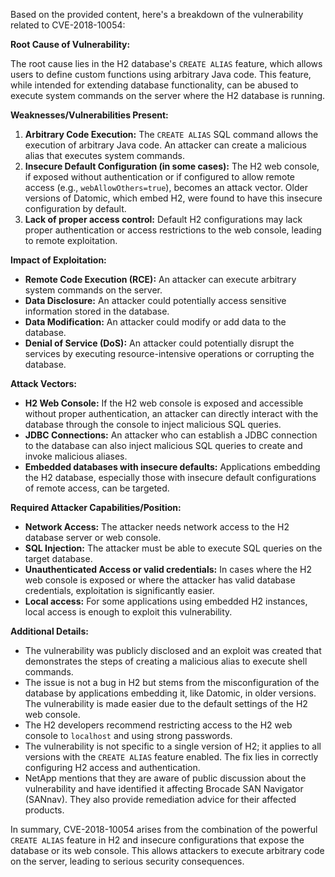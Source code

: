 Based on the provided content, here's a breakdown of the vulnerability related to CVE-2018-10054:

**Root Cause of Vulnerability:**

The root cause lies in the H2 database's `CREATE ALIAS` feature, which allows users to define custom functions using arbitrary Java code. This feature, while intended for extending database functionality, can be abused to execute system commands on the server where the H2 database is running.

**Weaknesses/Vulnerabilities Present:**

1.  **Arbitrary Code Execution:** The `CREATE ALIAS` SQL command allows the execution of arbitrary Java code. An attacker can create a malicious alias that executes system commands.
2.  **Insecure Default Configuration (in some cases):** The H2 web console, if exposed without authentication or if configured to allow remote access (e.g., `webAllowOthers=true`), becomes an attack vector.  Older versions of Datomic, which embed H2, were found to have this insecure configuration by default.
3. **Lack of proper access control:** Default H2 configurations may lack proper authentication or access restrictions to the web console, leading to remote exploitation.

**Impact of Exploitation:**

*   **Remote Code Execution (RCE):** An attacker can execute arbitrary system commands on the server.
*   **Data Disclosure:**  An attacker could potentially access sensitive information stored in the database.
*   **Data Modification:**  An attacker could modify or add data to the database.
*   **Denial of Service (DoS):** An attacker could potentially disrupt the services by executing resource-intensive operations or corrupting the database.

**Attack Vectors:**

*   **H2 Web Console:** If the H2 web console is exposed and accessible without proper authentication, an attacker can directly interact with the database through the console to inject malicious SQL queries.
*   **JDBC Connections:**  An attacker who can establish a JDBC connection to the database can also inject malicious SQL queries to create and invoke malicious aliases.
* **Embedded databases with insecure defaults:** Applications embedding the H2 database, especially those with insecure default configurations of remote access, can be targeted.

**Required Attacker Capabilities/Position:**

*   **Network Access:** The attacker needs network access to the H2 database server or web console.
*   **SQL Injection:** The attacker must be able to execute SQL queries on the target database.
*  **Unauthenticated Access or valid credentials:** In cases where the H2 web console is exposed or where the attacker has valid database credentials, exploitation is significantly easier.
*   **Local access:** For some applications using embedded H2 instances, local access is enough to exploit this vulnerability.

**Additional Details:**

*   The vulnerability was publicly disclosed and an exploit was created that demonstrates the steps of creating a malicious alias to execute shell commands.
*   The issue is not a bug in H2 but stems from the misconfiguration of the database by applications embedding it, like Datomic, in older versions. The vulnerability is made easier due to the default settings of the H2 web console.
*   The H2 developers recommend restricting access to the H2 web console to `localhost` and using strong passwords.
*   The vulnerability is not specific to a single version of H2; it applies to all versions with the `CREATE ALIAS` feature enabled. The fix lies in correctly configuring H2 access and authentication.
* NetApp mentions that they are aware of public discussion about the vulnerability and have identified it affecting Brocade SAN Navigator (SANnav). They also provide remediation advice for their affected products.

In summary, CVE-2018-10054 arises from the combination of the powerful `CREATE ALIAS` feature in H2 and insecure configurations that expose the database or its web console. This allows attackers to execute arbitrary code on the server, leading to serious security consequences.